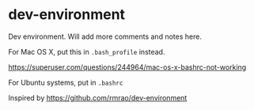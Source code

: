 # dev-environment

Dev environment.  Will add more comments and notes here.

For Mac OS X, put this in `.bash_profile` instead.

https://superuser.com/questions/244964/mac-os-x-bashrc-not-working

For Ubuntu systems, put in `.bashrc`

Inspired by https://github.com/rmrao/dev-environment
